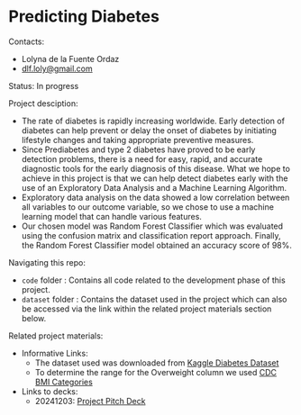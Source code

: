 # Predicting Diabetes

Contacts:
* Lolyna de la Fuente Ordaz
* dlf.loly@gmail.com

Status: In progress

Project desciption:
* The rate of diabetes is rapidly increasing worldwide. Early detection of diabetes can help prevent or delay the onset of diabetes by initiating lifestyle changes and taking appropriate preventive measures.
* Since Prediabetes and type 2 diabetes have proved to be early detection problems, there is a need for easy, rapid, and accurate diagnostic tools for the early diagnosis of this disease. What we hope to achieve in this project is that we can help detect diabetes early with the use of an Exploratory Data Analysis and a Machine Learning Algorithm.
* Exploratory data analysis on the data showed a low correlation between all variables to our outcome variable, so we chose to use a machine learning model that can handle various features.
* Our chosen model was Random Forest Classifier which was evaluated using the confusion matrix and classification report approach. Finally, the Random Forest Classifier model obtained an accuracy score of 98%.

Navigating this repo:
* `code` folder : Contains all code related to the development phase of this project.
* `dataset` folder : Contains the dataset used in the project which can also be accessed via the link within the related project materials section below.
      
Related project materials:
* Informative Links:
    * The dataset used was downloaded from [Kaggle Diabetes Dataset](https://www.kaggle.com/datasets/vikasukani/diabetes-data-set)
    * To determine the range for the Overweight column we used [CDC BMI Categories](https://www.cdc.gov/bmi/adult-calculator/bmi-categories.html) 
* Links to decks:
    * 20241203: [Project Pitch Deck](https://docs.google.com/presentation/d/1MCiyh3Cd5OER9rGEt8SsUwtHEX-Fca170ZOqqZsC2X8/edit?usp=sharing)
